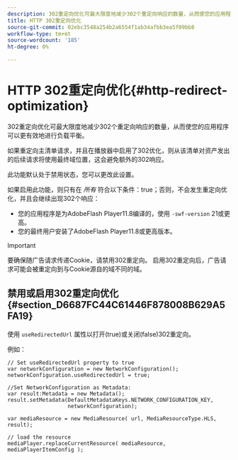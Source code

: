 ```yaml
---
description: 302重定向优化可最大限度地减少302个重定向响应的数量，从而使您的应用程序可以更有效地进行负载平衡。
title: HTTP 302重定向优化
source-git-commit: 02ebc3548a254b2a6554f1ab34afbb3ea5f09bb8
workflow-type: tm+mt
source-wordcount: '185'
ht-degree: 0%

---
```


# HTTP 302重定向优化{#http-redirect-optimization}

302重定向优化可最大限度地减少302个重定向响应的数量，从而使您的应用程序可以更有效地进行负载平衡。

如果重定向主清单请求，并且在播放器中启用了302优化，则从该清单对资产发出的后续请求将使用最终域位置，这会避免额外的302响应。

此功能默认处于禁用状态，您可以更改此设置。

如果启用此功能，则只有在 *所有* 符合以下条件：true；否则，不会发生重定向优化，并且会继续出现302个响应：

* 您的应用程序是为AdobeFlash Player11.8编译的，使用 `-swf-version` 21或更高。
* 您的最终用户安装了AdobeFlash Player11.8或更高版本。

>[!IMPORTANT]
>
>要确保随广告请求传递Cookie，请禁用302重定向。 启用302重定向后，广告请求可能会被重定向到与Cookie源自的域不同的域。

## 禁用或启用302重定向优化 {#section_D6687FC44C61446F878008B629A5FA19}

使用 `useRedirectedUrl` 属性以打开(true)或关闭(false)302重定向。

<!--<a id="example_B886777252B745AAB48B1FCC42C97A25"></a>-->

例如：

```
// Set useRedirectedUrl property to true 
var networkConfiguration = new NetworkConfiguration(); 
networkConfiguration.useRedirectedUrl = true; 
  
//Set NetworkConfiguration as Metadata: 
var result:Metadata = new Metadata(); 
result.setMetadata(DefaultMetadataKeys.NETWORK_CONFIGURATION_KEY,  
                   networkConfiguration); 
  
var mediaResource = new MediaResource( url, MediaResourceType.HLS, result); 
  
// load the resource 
mediaPlayer.replaceCurrentResource( mediaResource, mediaPlayerItemConfig );
```
